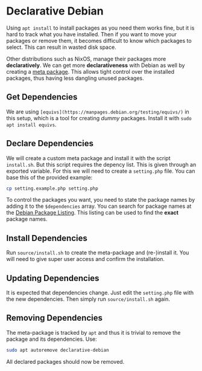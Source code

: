 # Declarative Debian

Using `apt install` to install packages as you need them works fine, but it is hard to track what you have installed. Then if you want to move your packages or remove them, it becomes difficult to know which packages to select. This can result in wasted disk space.

Other distributions such as NixOS, manage their packages more **declaratively**. We can get more **declarativeness** with Debian as well by creating a [meta package](https://wiki.debian.org/metapackage). This allows tight control over the installed packages, thus having less dangling unused packages.

## Get Dependencies

We are using `[equivs](https://manpages.debian.org/testing/equivs/)` in this setup, which is a tool for creating *dummy* packages. Install it with `sudo apt install equivs`.

## Declare Dependencies

We will create a custom meta package and install it with the script `install.sh`. But this script requires the depency list. This is given through an exported variable. For this we will need to create a `setting.php` file. You can base this of the provided example:

```sh
cp setting.example.php setting.php

```

To control the packages you want, you need to state the package names by adding it to the `$dependencies` array. You can search for package names at the [Debian Package Listing](https://packages.debian.org/stable/). This listing can be used to find the **exact** package names.

## Install Dependencies

Run `source/install.sh` to create the meta-package and (re-)install it. You will need to give super user access and confirm the installation.

## Updating Dependencies

It is expected that dependencies change. Just edit the `setting.php` file with the new dependencies. Then simply run `source/install.sh` again.

## Removing Dependencies

The meta-package is tracked by `apt` and thus it is trivial to remove the package and its dependencies. Use:

```sh
sudo apt autoremove declarative-debian
```

All declared packages should now be removed.
